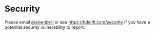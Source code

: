 # Security

Please email [@elvenbrill](https://github.com/elvenbrill) or see https://tidelift.com/security if you have a potential security vulnerability to report.
